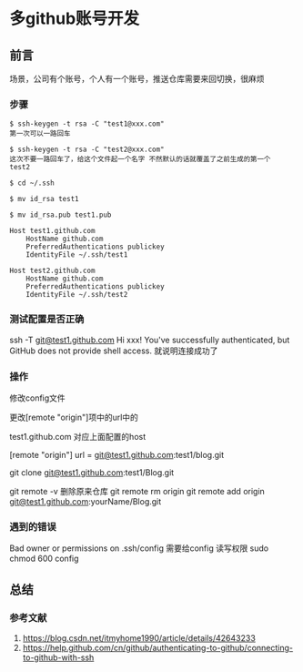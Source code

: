 # 多github账号开发

## 前言

场景，公司有个账号，个人有一个账号，推送仓库需要来回切换，很麻烦

### 步骤

```
$ ssh-keygen -t rsa -C "test1@xxx.com"
第一次可以一路回车

$ ssh-keygen -t rsa -C "test2@xxx.com"
这次不要一路回车了，给这个文件起一个名字 不然默认的话就覆盖了之前生成的第一个
test2

$ cd ~/.ssh

$ mv id_rsa test1

$ mv id_rsa.pub test1.pub
```

```
Host test1.github.com
    HostName github.com
    PreferredAuthentications publickey
    IdentityFile ~/.ssh/test1

Host test2.github.com
    HostName github.com
    PreferredAuthentications publickey
    IdentityFile ~/.ssh/test2
```

### 测试配置是否正确

ssh -T git@test1.github.com
Hi xxx! You've successfully authenticated, but GitHub does not provide shell access.
就说明连接成功了

### 操作

修改config文件

 更改[remote "origin"]项中的url中的

 test1.github.com 对应上面配置的host

[remote "origin"]
 url = git@test1.github.com:test1/blog.git

git clone git@test1.github.com:test1/Blog.git

git remote -v
删除原来仓库
git remote rm origin
git remote add origin git@test1.github.com:yourName/Blog.git

### 遇到的错误

Bad owner or permissions on .ssh/config
需要给config 读写权限
sudo chmod 600 config

## 总结

### 参考文献

1. <https://blog.csdn.net/itmyhome1990/article/details/42643233>
2. <https://help.github.com/cn/github/authenticating-to-github/connecting-to-github-with-ssh>
